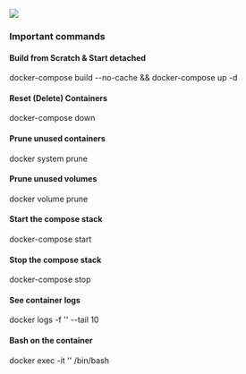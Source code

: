 <img src=https://blog.switcheo.network/content/images/size/w2000/2020/03/Switcheo-TradeHub.png></img>

### Important commands

#### Build from Scratch & Start detached
docker-compose build --no-cache && docker-compose up -d
#### Reset (Delete) Containers
docker-compose down
#### Prune unused containers
docker system prune
#### Prune unused volumes
docker volume prune
#### Start the compose stack
docker-compose start
#### Stop the compose stack
docker-compose stop
#### See container logs
docker logs -f '<container-name>' --tail 10
#### Bash on the container
docker exec -it '<container-name>' /bin/bash
